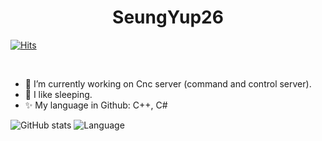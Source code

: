 <h1 align="center">SeungYup26</h1>

[![Hits](https://hits.seeyoufarm.com/api/count/incr/badge.svg?url=https%3A%2F%2Fgithub.com%2Fseungyup26&count_bg=%23FF0000&title_bg=%23555555&icon=&icon_color=%23E7E7E7&title=View&edge_flat=true)](https://hits.seeyoufarm.com)

<br/>

- 🔭 I’m currently working on Cnc server (command and control server).
- 🛌 I like sleeping.
- ✨ My language in Github: C++, C#

![GitHub stats](https://github-readme-stats.vercel.app/api?username=seungyup26&show_icons=true&theme=dracula)
![Language](https://github-readme-stats.vercel.app/api/top-langs/?username=seungyup26&layout=compact&langs_count=8&theme=dracula)

</p>

